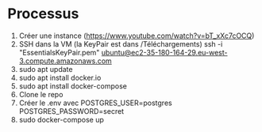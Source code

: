 # Processus

1. Créer une instance (https://www.youtube.com/watch?v=bT_xXc7cOCQ)
2. SSH dans la VM (la KeyPair est dans /Téléchargements)
   ssh -i "EssentialsKeyPair.pem" ubuntu@ec2-35-180-164-29.eu-west-3.compute.amazonaws.com
3. sudo apt update
4. sudo apt install docker.io
5. sudo apt install docker-compose
6. Clone le repo
7. Créer le .env avec
   POSTGRES_USER=postgres
   POSTGRES_PASSWORD=secret
8. sudo docker-compose up
